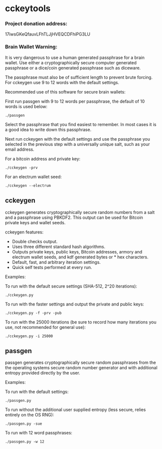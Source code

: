cckeytools
==========

### Project donation address:

17iwsGKeQfauvLFhTLJjHVEQCDFhiPG3LU

### Brain Wallet Warning:

It is very dangerous to use a human generated passphrase for a brain wallet.
Use either a cryptographically secure computer generated passphrase or a dice/coin generated passphrase such as diceware.

The passphrase must also be of sufficient length to prevent brute forcing. For cckeygen use 9 to 12 words with the default settings. 


Recommended use of this software for secure brain wallets:

First run passgen with 9 to 12 words per passphrase, the default of 10 words is used below:

    ./passgen

Select the passphrase that you find easiest to remember. In most cases it is a good idea to write down this passphrase.

Next run cckeygen with the default settings and use the passphrase you selected in the previous step with a universally unique salt, such as your email address.

For a bitcoin address and private key:

    ./cckeygen -prv

For an electrum wallet seed:

    ./cckeygen --electrum


cckeygen
--------

cckeygen generates cryptographically secure random numbers from a salt and a passphrase using PBKDF2.
This output can be used for Bitcoin private keys and wallet seeds.

cckeygen features:

 * Double checks output.
 * Uses three different standard hash algorithms.
 * Outputs private keys, public keys, Bitcoin addresses, armory and electrum wallet seeds, and kdf generated bytes or  * hex characters.
 * Default, fast, and arbitrary iteration settings.
 * Quick self tests performed at every run.

Examples:

To run with the default secure settings (SHA-512, 2^20 iterations):

    ./cckeygen.py

To run with the faster settings and output the private and public keys:

    ./cckeygen.py -f -prv -pub

To run with the 25000 iterations (be sure to record how many iterations you use, not recommended for general use):

    ./cckeygen.py -i 25000


passgen
-------

passgen generates cryptographically secure random passphrases from the the operating systems secure random number generator and with additional entropy provided directly by the user.

Examples:

To run with the default settings:

    ./passgen.py

To run without the additional user supplied entropy (less secure, relies entirely on the OS RNG):

    ./passgen.py -sue

To run with 12 word passphrases:

    ./passgen.py -w 12
